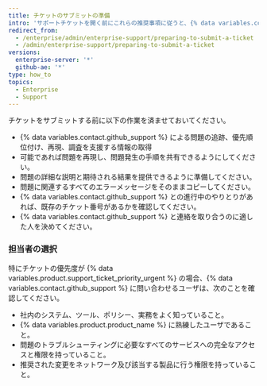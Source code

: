 ```yaml
---
title: チケットのサブミットの準備
intro: 'サポートチケットを開く前にこれらの推奨事項に従うと、{% data variables.contact.enterprise_support %} で問題解決を迅速に行うことができます。'
redirect_from:
  - /enterprise/admin/enterprise-support/preparing-to-submit-a-ticket
  - /admin/enterprise-support/preparing-to-submit-a-ticket
versions:
  enterprise-server: '*'
  github-ae: '*'
type: how_to
topics:
  - Enterprise
  - Support
---
```

チケットをサブミットする前に以下の作業を済ませておいてください。

- {% data variables.contact.github_support %} による問題の追跡、優先順位付け、再現、調査を支援する情報の取得
- 可能であれば問題を再現し、問題発生の手順を共有できるようにしてください。
- 問題の詳細な説明と期待される結果を提供できるように準備してください。
- 問題に関連するすべてのエラーメッセージをそのままコピーしてください。
- {% data variables.contact.github_support %} との進行中のやりとりがあれば、既存のチケット番号があるかを確認してください。
- {% data variables.contact.github_support %} と連絡を取り合うのに適した人を決めてください。

### 担当者の選択

特にチケットの優先度が {% data variables.product.support_ticket_priority_urgent %} の場合、{% data variables.contact.github_support %} に問い合わせるユーザは、次のことを確認してください。

 - 社内のシステム、ツール、ポリシー、実務をよく知っていること。
 - {% data variables.product.product_name %} に熟練したユーザであること。
 - 問題のトラブルシューティングに必要なすべてのサービスへの完全なアクセスと権限を持っていること。
 - 推奨された変更をネットワーク及び該当する製品に行う権限を持っていること。
